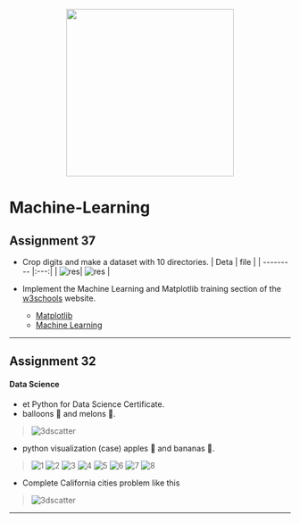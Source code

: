 <!-- ![res]() -->
  <p align="center"><a href="https://www.w3schools.com/python/python_ml_knn.asp" target="_blank"><img src="https://raw.githubusercontent.com/Mohammadnematizade/Machine-Learning/main/Machine%20Learning.png" width="300"></a></p>

  
# Machine-Learning
## Assignment 37
- Crop digits and make a dataset with 10 directories.
  | Deta | file |
  | --------- |:---:|
  | ![res]( https://raw.githubusercontent.com/Mohammadnematizade/Machine-Learning/main/Assignment%2037/Split%20numbers/input/mask.jpg)| ![res]( https://raw.githubusercontent.com/Mohammadnematizade/Machine-Learning/main/Assignment%2037/Split%20numbers/input/3.png) |
 
  
- Implement the Machine Learning and Matplotlib training section of the <a href='https://www.w3schools.com'>w3schools</a> website.
  - <a href='https://www.w3schools.com/python/matplotlib_intro.asp'>Matplotlib</a>
  - <a href='https://www.w3schools.com/python/python_ml_getting_started.asp'>Machine Learning</a>
 
---
## Assignment 32
#### Data Science
- et Python for Data Science Certificate.
- balloons 🎈 and melons 🍈.
>  ![3dscatter](https://raw.githubusercontent.com/Mohammadnematizade/Machine-Learning/main/Assignment%2038/output/Plot%20the%20result%20in%203D.png)

- python visualization (case) apples 🍎 and bananas 🍌.
> ![1](https://raw.githubusercontent.com/Mohammadnematizade/Machine-Learning/main/Assignment%2038/output/visualization/visualization_1.png)
![2](https://raw.githubusercontent.com/Mohammadnematizade/Machine-Learning/main/Assignment%2038/output/visualization/visualization_2.png)
![3](https://raw.githubusercontent.com/Mohammadnematizade/Machine-Learning/main/Assignment%2038/output/visualization/visualization_3.png)
![4](https://raw.githubusercontent.com/Mohammadnematizade/Machine-Learning/main/Assignment%2038/output/visualization/visualization_4.png)
![5](https://raw.githubusercontent.com/Mohammadnematizade/Machine-Learning/main/Assignment%2038/output/visualization/visualization_5.png)
![6](https://raw.githubusercontent.com/Mohammadnematizade/Machine-Learning/main/Assignment%2038/output/visualization/visualization_6.png)
![7](https://raw.githubusercontent.com/Mohammadnematizade/Machine-Learning/main/Assignment%2038/output/visualization/visualization_7.png)
![8](https://raw.githubusercontent.com/Mohammadnematizade/Machine-Learning/main/Assignment%2038/output/visualization/visualization_8.png)
- Complete California cities problem like this
>  ![3dscatter](https://raw.githubusercontent.com/Mohammadnematizade/Machine-Learning/main/Assignment%2038/output/california_cities.png)
---
